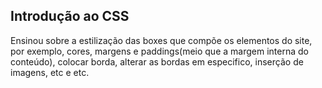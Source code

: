 ## Introdução ao CSS
Ensinou sobre a estilização das boxes que compõe os elementos do site, por exemplo, cores, margens e paddings(meio que a margem interna do conteúdo), colocar borda, alterar as bordas em especifico, inserção de imagens, etc e etc.